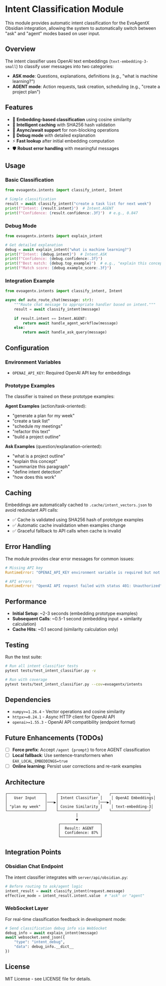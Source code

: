 # Intent Classification Module

This module provides automatic intent classification for the EvoAgentX Obsidian integration, allowing the system to automatically switch between "ask" and "agent" modes based on user input.

## Overview

The intent classifier uses OpenAI text embeddings (`text-embedding-3-small`) to classify user messages into two categories:

- **ASK mode**: Questions, explanations, definitions (e.g., "what is machine learning?")
- **AGENT mode**: Action requests, task creation, scheduling (e.g., "create a project plan")

## Features

- 🧠 **Embedding-based classification** using cosine similarity
- 💾 **Intelligent caching** with SHA256 hash validation
- 🔄 **Async/await support** for non-blocking operations
- 🐛 **Debug mode** with detailed explanation
- ⚡ **Fast lookup** after initial embedding computation
- 🛡️ **Robust error handling** with meaningful messages

## Usage

### Basic Classification

```python
from evoagentx.intents import classify_intent, Intent

# Simple classification
result = await classify_intent("create a task list for next week")
print(f"Intent: {result.intent}")  # Intent.AGENT
print(f"Confidence: {result.confidence:.3f}")  # e.g., 0.847
```

### Debug Mode

```python
from evoagentx.intents import explain_intent

# Get detailed explanation
debug = await explain_intent("what is machine learning?")
print(f"Intent: {debug.intent}")  # Intent.ASK  
print(f"Confidence: {debug.confidence:.3f}")
print(f"Best match: {debug.top_example}")  # e.g., "explain this concept"
print(f"Match score: {debug.example_score:.3f}")
```

### Integration Example

```python
from evoagentx.intents import classify_intent, Intent

async def auto_route_chat(message: str):
    """Route chat message to appropriate handler based on intent."""
    result = await classify_intent(message)
    
    if result.intent == Intent.AGENT:
        return await handle_agent_workflow(message)
    else:
        return await handle_ask_query(message)
```

## Configuration

### Environment Variables

- `OPENAI_API_KEY`: Required OpenAI API key for embeddings

### Prototype Examples

The classifier is trained on these prototype examples:

**Agent Examples** (action/task-oriented):
- "generate a plan for my week"
- "create a task list" 
- "schedule my meetings"
- "refactor this text"
- "build a project outline"

**Ask Examples** (question/explanation-oriented):
- "what is a project outline"
- "explain this concept"
- "summarize this paragraph"
- "define intent detection"
- "how does this work"

## Caching

Embeddings are automatically cached to `.cache/intent_vectors.json` to avoid redundant API calls:

- ✅ Cache is validated using SHA256 hash of prototype examples
- ✅ Automatic cache invalidation when examples change
- ✅ Graceful fallback to API calls when cache is invalid

## Error Handling

The module provides clear error messages for common issues:

```python
# Missing API key
RuntimeError: "OPENAI_API_KEY environment variable is required but not set."

# API errors  
RuntimeError: "OpenAI API request failed with status 401: Unauthorized"
```

## Performance

- **Initial Setup**: ~2-3 seconds (embedding prototype examples)
- **Subsequent Calls**: ~0.5-1 second (embedding input + similarity calculation)
- **Cache Hits**: ~0.1 second (similarity calculation only)

## Testing

Run the test suite:

```bash
# Run all intent classifier tests
pytest tests/test_intent_classifier.py -v

# Run with coverage
pytest tests/test_intent_classifier.py --cov=evoagentx/intents
```

## Dependencies

- `numpy>=1.26.4` - Vector operations and cosine similarity
- `httpx>=0.24.1` - Async HTTP client for OpenAI API
- `openai>=1.55.3` - OpenAI API compatibility (endpoint format)

## Future Enhancements (TODOs)

- [ ] **Force prefix**: Accept `/agent {prompt}` to force AGENT classification
- [ ] **Local fallback**: Use sentence-transformers when `EAX_LOCAL_EMBEDDINGS=true`
- [ ] **Online learning**: Persist user corrections and re-rank examples

## Architecture

```
┌─────────────────┐    ┌──────────────────┐    ┌─────────────────┐
│   User Input    │    │ Intent Classifier │    │ OpenAI Embeddings│
│                 │───▶│                  │───▶│                 │
│ "plan my week"  │    │ Cosine Similarity │    │ text-embedding-3│
└─────────────────┘    └──────────────────┘    └─────────────────┘
                                │
                                ▼
                        ┌──────────────────┐
                        │  Result: AGENT   │
                        │  Confidence: 87% │
                        └──────────────────┘
```

## Integration Points

### Obsidian Chat Endpoint

The intent classifier integrates with `server/api/obsidian.py`:

```python
# Before routing to ask/agent logic
intent_result = await classify_intent(request.message)
effective_mode = intent_result.intent.value  # "ask" or "agent"
```

### WebSocket Layer

For real-time classification feedback in development mode:

```python
# Send classification debug info via WebSocket  
debug_info = await explain_intent(message)
await websocket.send_json({
    "type": "intent_debug",
    "data": debug_info.__dict__
})
```

## License

MIT License - see LICENSE file for details.
